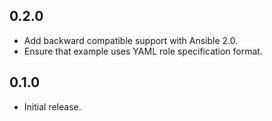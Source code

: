 ## 0.2.0

- Add backward compatible support with Ansible 2.0.
- Ensure that example uses YAML role specification format.

## 0.1.0

- Initial release.
